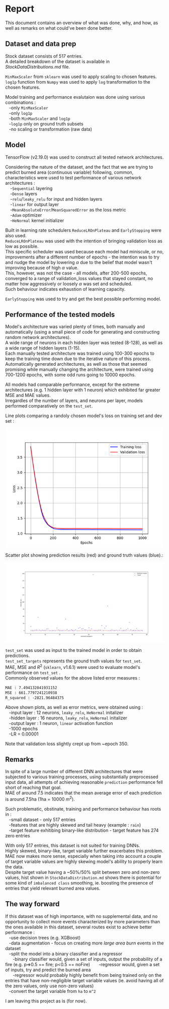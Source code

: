 # Report  
This document contains an overview of what was done, why, and how, as well as remarks on what could've been done better.  
  
## Dataset and data prep  
Stock dataset consists of 517 entries.  
A detailed breakdown of the dataset is available in *StockDataDistributions.md* file.  
  
`MinMaxScaler` from `sklearn` was used to apply scaling to chosen features.  
`log1p` function from `Numpy` was used to apply `log` transformation to the chosen features.  
  
Model training and performance evalutaion was done using various combinations :  
&nbsp;&nbsp;&nbsp;-only `MinMaxScaler`  
&nbsp;&nbsp;&nbsp;-only `log1p`  
&nbsp;&nbsp;&nbsp;-both `MinMaxScaler` and `log1p`  
&nbsp;&nbsp;&nbsp;-`log1p` only on ground truth subsets  
&nbsp;&nbsp;&nbsp;-no scaling or transformation (raw data)  

## Model  
TensorFlow (v2.19.0) was used to construct all tested network architectures.
  
Considering the nature of the dataset, and the fact that we are trying to predict burned area (continuous variable) following, common, characteristics were used to test performance of various network architectures :  
&nbsp;&nbsp;&nbsp;&nbsp;-`Sequential` layering  
&nbsp;&nbsp;&nbsp;&nbsp;-`Dense` layers  
&nbsp;&nbsp;&nbsp;&nbsp;-`relu`/`leaky_relu` for input and hidden layers  
&nbsp;&nbsp;&nbsp;&nbsp;-`linear` for output layer  
&nbsp;&nbsp;&nbsp;&nbsp;-`MeanAbsoluteError`/`MeanSquaredError` as the loss metric  
&nbsp;&nbsp;&nbsp;&nbsp;-`Adam` optimizer  
&nbsp;&nbsp;&nbsp;&nbsp;-`HeNormal` kernel initializer  
  
Built in learning rate schedulers `ReduceLROnPlateau` and `EarlyStopping` were also used.  
`ReduceLROnPlateau` was used with the intention of bringing validation loss as low as possible.  
This specific scheduler was used because each model had miniscule, or no, improvements after a different number of epochs - the intention was to try and nudge the model by lowering $\alpha$ due to the belief that model wasn't improving because of high $\alpha$ value.  
This, however, was not the case - all models, after 200-500 epochs, converged to a range of validation_loss values that stayed constant, no matter how aggressively or loosely $\alpha$ was set and scheduled.  
Such behaviour indicates exhaustion of learning capacity.  

`EarlyStopping` was used to try and get the best possible performing model.  
  
## Performance of the tested models  
Model's architecture was varied plenty of times, both manually and automatically (using a small piece of code for generating and constructing random network architectures).  
A wide range of neurons in each hidden layer was tested (8-128), as well as a wide range of hidden layers (1-15).  
Each manually tested architecture was trained using 100-300 epochs to keep the training time down due to the iterative nature of this process.  
Automatically generated architectures, as well as those that seemed promising while manually changing the architecture, were trained using 700-1200 epochs, with some odd runs going to 10000 epochs.  
  
All models had comparable performance, except for the extreme architectures (e.g. 1 hidden layer with 1 neuron) which exhibited far greater MSE and MAE values.  
Irregardles of the number of layers, and neurons per layer, models performed comparatively on the `test_set`.  

Line plots comparing a randoly chosen model's loss on training set and dev set :  
<p style="text-align: center">
    <img src="./stock_data_distributions/LastRunLoss.png"/>
</p>  
  
Scatter plot showing prediction results (red) and ground truth values (blue).:  
<p style="text-align: center">
    <img src="./stock_data_distributions/LastRunPredictionVsGroundLabel.png"/>
</p>  
  
`test_set` was used as input to the trained model in order to obtain predictions.  
`test_set_targets` represents the ground truth values for `test_set`.  
MAE, MSE and $R^{2}$ (`sklearn`, v1.6.1) were used to evaluate model's performance on `test_set` .  
Commonly observed values for the above listed error measures :  
```terminal
MAE : 7.494132041931152
MSE : 661.7797241210938
R_squared : -2821.96484375
```  
Above shown plots, as well as error metrics, were obtained using :  
&nbsp;&nbsp;&nbsp;-input layer : 12 neurons, `leaky_relu`, `HeNormal` initalizer  
&nbsp;&nbsp;&nbsp;-hidden layer : 16 neurons, `leaky_relu`, `HeNormal` initalizer  
&nbsp;&nbsp;&nbsp;-output layer : 1 neuron,  `linear` activation function  
&nbsp;&nbsp;&nbsp;-1000 epochs  
&nbsp;&nbsp;&nbsp;-LR = 0.00001  
  
Note that validation loss slightly crept up from ~epoch 350.  

## Remarks
In spite of a large number of different DNN architectures that were subjected to various training processes, using substantially preprocessed input data, all attempts of achieving reasonable `prediction` performance fell short of reaching that goal.  
MAE of around 7.5 indicates that the mean average error of each prediction is around 7.5ha (1ha = 10000 $m^{2}$).  
  
Such problematic, obstinate, training and performance behaviour has roots in :  
&nbsp;&nbsp;&nbsp;-small dataset - only 517 entries  
&nbsp;&nbsp;&nbsp;-features that are highly skewed and tail heavy (example : `rain`)  
&nbsp;&nbsp;&nbsp;-target feature exhitibing binary-like distribution - target feature has 274 zero entries  
  
With only 517 entries, this dataset is not suited for training DNNs.  
Highly skewed, binary-like, target variable further exacerbates this problem.  
MAE now makes more sense, especially when taking into account a couple of target variable values are highly skewing model's ability to properly learn the data.  
Despite target value having a ~50%/50% split between zero and non-zero values, hist shown in `StockDataDistribution.md` shows there is potential for some kind of `imbalanced class` smoothing, ie. boosting the presence of entries that yield relevant burned area values.  
  
## The way forward  
If this dataset was of high importance, with no supplemental data, and no opportunity to collect more events characterized by more parameters than the ones available in this dataset, several routes exist to achieve better performance :  
&nbsp;&nbsp;&nbsp;-use decision trees (e.g. XGBoost)  
&nbsp;&nbsp;&nbsp;-data augmentation - focus on creating more *large area burn* events in the dataset  
&nbsp;&nbsp;&nbsp;-split the model into a binary classifier and a regressor  
&nbsp;&nbsp;&nbsp;&nbsp;&nbsp;&nbsp;-binary classifier would, given a set of inputs, output the probability of a fire (e.g. p=>0.5 == fire; p<0.5 == noFire) 
&nbsp;&nbsp;&nbsp;&nbsp;&nbsp;&nbsp;-regressor would, given a set of inputs, try and predict the burned area  
&nbsp;&nbsp;&nbsp;&nbsp;&nbsp;&nbsp;-regressor would probably highly benefit from being trained only on the entries that have non-negligible target variable values (ie. avoid having all of the zero values, only use non-zero values)  
&nbsp;&nbsp;&nbsp;-convert the target variable from `ha` to `m^2`  
  
I am leaving this project as is (for now).
